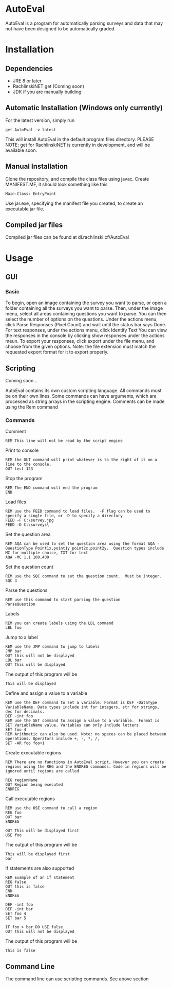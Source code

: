 # AutoEval
AutoEval is a program for automatically parsing surveys and data that may not have been designed to be automatically graded.  

# Installation
## Dependencies
* JRE 8 or later
* RachlinskiNET get (Coming soon)
* JDK if you are manually building 
## Automatic Installation (Windows only currently)
For the latest version, simply run
```
get AutoEval -v latest
```
This will install AutoEval in the default program files directory.
PLEASE NOTE: get for RachlinskiNET is currently in development, and will be available soon.
## Manual Installation 
Clone the repository, and compile the class files using javac.
Create MANIFEST.MF, it should look something like this
```
Main-Class: EntryPoint
```
Use jar.exe, specifying the manifest file you created, to create an executable jar file.
## Compiled jar files
Compiled jar files can be found at dl.rachlinski.cf/AutoEval
# Usage
## GUI
### Basic
To begin, open an image containing the survey you want to parse, or open a folder containing all the surveys you want to parse.
Then, under the image menu, select all areas containing questions you want to parse.  You can then select the number of options on the questions.
Under the actions menu, click Parse Responses (Pixel Count) and wait until the status bar says Done.  For text responses, under the actions menu, click Identify Text
You can view the responses in the console by clicking show responses under the actions meun. 
To export your responses, click export under the file menu, and choose from the given options.  Note: the file extension must match the requested export format for it to export properly.
## Scripting
Coming soon...

AutoEval contains its own custom scripting language.
All commands must be on their own lines.  Some commands can have arguments, which are processed as string arrays in the scripting engine.
Comments can be made using the Rem command
### Commands
Comment
```
REM This line will not be read by the script engine
```
Print to console
```
REM the OUT command will print whatever is to the right of it on a line to the console.
OUT test 123
```
Stop the program
```
REM The END command will end the program
END
```
Load files
```
REM use the FEED command to load files.  -F flag can be used to specify a single file, or -D to specify a directory
FEED -F C:\survey.jpg
FEED -D C:\surveys\
```
Set the question area
```
REM AQA can be used to set the question area using the format AQA -QuestionType Point1x,point1y point2x,point2y.  Question types include MC for multiple choice, TXT for text
AQA -MC 1,1 100,400
```
Set the question count
```
REM use the SQC command to set the question count.  Must be integer.
SQC 4
```
Parse the questions
```
REM use this command to start parsing the question
ParseQuestion
```
Labels
```
REM you can create labels using the LBL command
LBL foo
```
Jump to a label
```
REM use the JMP command to jump to labels
JMP bar
OUT this will not be displayed
LBL bar
OUT This will be displayed
```
The output of this program will be
```
This will be displayed
```
Define and assign a value to a variable
```
REM use the DEF command to set a variable. Format is DEF -DataType VariableName. Data types include int for integers, str for strings, dec for decimals.
DEF -int foo
REM use the SET command to assign a value to a variable.  Format is SET VariableName value. Variables can only include letters
SET foo 4
REM Arithmetic can also be used. Note: no spaces can be placed between operations. Operators include +, -, *, /, 
SET -AR foo foo+1
```
Create executable regions
```
REM There are no functions in AutoEval script, However you can create regions using the REG and the ENDREG commands. Code in regions will be ignored until regions are called

REG regionName
OUT Region being executed
ENDREG 
```
Call executable regions
```
REM use the USE command to call a region
REG foo
OUT bar
ENDREG

OUT This will be displayed first
USE foo
```
The output of this program will be
```
This will be displayed first
bar
```
If statements are also supported
```
REM Example of an if statement
REG false
OUT this is false
END
ENDREG

DEF -int foo
DEF -int bar
SET foo 4
SET bar 5 

IF foo > bar DO USE false
OUT this will not be displayed
```
The output of this program will be
```
this is false
```
## Command Line
The command line can use scripting commands.  See above section